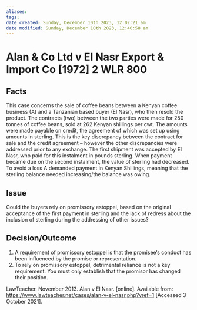 ```yaml
---
aliases: 
tags: 
date created: Sunday, December 10th 2023, 12:02:21 am
date modified: Sunday, December 10th 2023, 12:40:58 am
---
```


# Alan & Co Ltd v El Nasr Export & Import Co [1972] 2 WLR 800

## Facts

This case concerns the sale of coffee beans between a Kenyan coffee business (A) and a Tanzanian based buyer (El Nasr), who then resold the product. The contracts (two) between the two parties were made for 250 tonnes of coffee beans, sold at 262 Kenyan shillings per cwt. The amounts were made payable on credit, the agreement of which was set up using amounts in sterling. This is the key discrepancy between the contract for sale and the credit agreement – however the other discrepancies were addressed prior to any exchange. The first shipment was accepted by El Nasr, who paid for this instalment in pounds sterling. When payment became due on the second instalment, the value of sterling had decreased. To avoid a loss A demanded payment in Kenyan Shillings, meaning that the sterling balance needed increasing/the balance was owing.

## Issue

Could the buyers rely on promissory estoppel, based on the original acceptance of the first payment in sterling and the lack of redress about the inclusion of sterling during the addressing of other issues?

## Decision/Outcome

1. A requirement of promissory estoppel is that the promisee‘s conduct has been influenced by the promise or representation.
2. To rely on promissory estoppel, detrimental reliance is not a key requirement. You must only establish that the promisor has changed their position.

LawTeacher. November 2013. Alan v El Nasr. [online]. Available from: <https://www.lawteacher.net/cases/alan-v-el-nasr.php?vref=1> [Accessed 3 October 2021].
